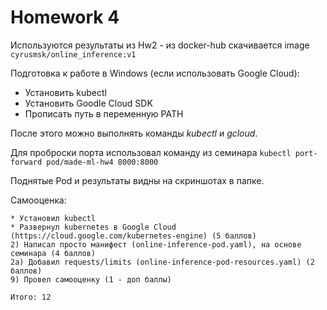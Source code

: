 # Homework 4

Используются результаты из Hw2 - из docker-hub скачивается image
```cyrusmsk/online_inference:v1```

Подготовка к работе в Windows (если использовать Google Cloud):
* Установить kubectl
* Установить Goodle Cloud SDK
* Прописать путь в переменную PATH

После этого можно выполнять команды _kubectl_ и _gcloud_.

Для проброски порта использовал команду из семинара ```kubectl port-forward pod/made-ml-hw4 8000:8000```

Поднятые Pod и результаты видны на скриншотах в папке.

Самооценка:
```
* Установил kubectl
* Развернул kubernetes в Google Cloud (https://cloud.google.com/kubernetes-engine) (5 баллов)
2) Написал просто манифест (online-inference-pod.yaml), на основе семинара (4 баллов)
2а) Добавил requests/limits (online-inference-pod-resources.yaml) (2 баллов)
9) Провел самооценку (1 - доп баллы)  

Итого: 12
```